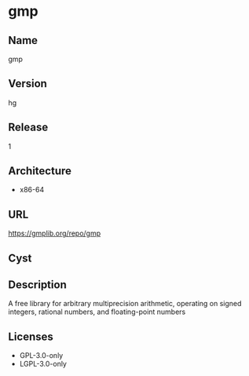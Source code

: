 # gmp

## Name
gmp

## Version
hg

## Release
1

## Architecture
* x86-64

## URL
https://gmplib.org/repo/gmp

## Cyst

## Description
A free library for arbitrary multiprecision arithmetic, operating on signed
integers, rational numbers, and floating-point numbers

## Licenses
* GPL-3.0-only
* LGPL-3.0-only
